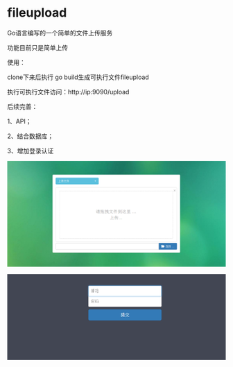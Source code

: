 # fileupload

Go语言编写的一个简单的文件上传服务

功能目前只是简单上传

使用：

clone下来后执行 go build生成可执行文件fileupload

执行可执行文件访问：http://ip:9090/upload

后续完善：

1、API；

2、结合数据库；

3、增加登录认证


![image](https://github.com/Ysach/fileupload/blob/master/static/img/file.png)

![image](https://github.com/Ysach/fileupload/blob/master/static/img/login.png)
